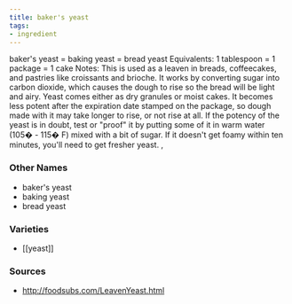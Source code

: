 ```yaml
---
title: baker's yeast
tags:
- ingredient
---
```

baker's yeast = baking yeast = bread yeast Equivalents: 1 tablespoon = 1 package = 1 cake Notes: This is used as a leaven in breads, coffeecakes, and pastries like croissants and brioche. It works by converting sugar into carbon dioxide, which causes the dough to rise so the bread will be light and airy. Yeast comes either as dry granules or moist cakes. It becomes less potent after the expiration date stamped on the package, so dough made with it may take longer to rise, or not rise at all. If the potency of the yeast is in doubt, test or "proof" it by putting some of it in warm water (105� - 115� F) mixed with a bit of sugar. If it doesn't get foamy within ten minutes, you'll need to get fresher yeast. ,

### Other Names

* baker's yeast
* baking yeast
* bread yeast

### Varieties

* [[yeast]]

### Sources
* http://foodsubs.com/LeavenYeast.html
